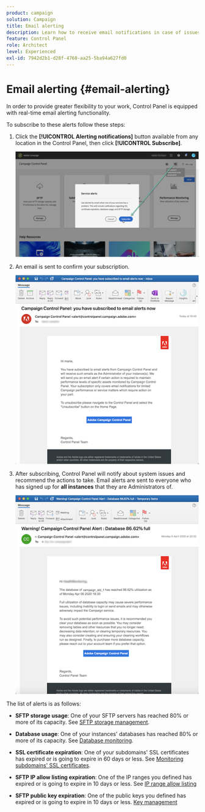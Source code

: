 ```yaml
---
product: campaign
solution: Campaign 
title: Email alerting
description: Learn how to receive email notifications in case of issues with your Campaign instances
feature: Control Panel
role: Architect
level: Experienced
exl-id: 7942d2b1-d28f-4760-aa25-5ba94a627fd0
---
```

# Email alerting {#email-alerting}

In order to provide greater flexibility to your work, Control Panel is equipped with real-time email alerting functionality.

To subscribe to these alerts follow these steps:

1. Click the **[!UICONTROL Alerting notifications]** button available from any location in the Control Panel, then click **[!UICONTROL Subscribe]**.

    ![](assets/subscribing.png)

1. An email is sent to confirm your subscription.

    ![](assets/email_subscription.png)

1. After subscribing, Control Panel will notify about system issues and recommend the actions to take. Email alerts are sent to everyone who has signed up for **all instances** that they are Administrators of.

    ![](assets/alert_sample.png)

The list of alerts is as follows:

* **SFTP storage usage**: One of your SFTP servers has reached 80% or more of its capacity. See [SFTP storage management](../../sftp/using/sftp-storage-management.md).

* **Database usage**: One of your instances' databases has reached 80% or more of its capacity. See [Database monitoring](../../performance-monitoring/using/database-monitoring.md).

* **SSL certificate expiration**: One of your subdomains' SSL certificates has expired or is going to expire in  60 days or less. See [Monitoring subdomains' SSL certificates](../../subdomains-certificates/using/monitoring-ssl-certificates.md).

* **SFTP IP allow listing expiration**: One of the IP ranges you defined has expired or is going to expire in 10 days or less. See [IP range allow listing](../../sftp/using/ip-range-allow-listing.md)<!--TO REVIEW-->

* **SFTP public key expiration**: One of the public keys you defined has expired or is going to expire in 10 days or less. [Key management](../../sftp/using/key-management.md)<!--TO REVIEW-->